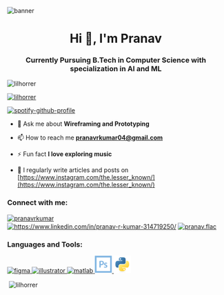 <img src='https://media2.giphy.com/media/jolZ2CwTXbJpM01jbp/200w.gif?cid=6c09b952q3dij02qcclexzr2bvt6ajsdxexbg46hbpb7iv6h&ep=v1_gifs_search&rid=200w.gif&ct=g' alt="banner"></img>

<h1 align="center">Hi 👋, I'm Pranav</h1>
<h3 align="center">Currently Pursuing B.Tech in Computer Science with specialization in AI and ML</h3>

<p align="left"> <img src="https://komarev.com/ghpvc/?username=lilhorrer&label=Profile%20views&color=0e75b6&style=flat" alt="lilhorrer" /> </p>

<p align="left"> <a href="https://github.com/ryo-ma/github-profile-trophy"><img src="https://github-profile-trophy.vercel.app/?username=lilhorrer" alt="lilhorrer" /></a> </p>

[![spotify-github-profile](https://spotify-github-profile.vercel.app/api/view?uid=e75kkznvjoyib1xqg9nl8bs95&cover_image=true&theme=default&show_offline=false&background_color=121212&interchange=true&bar_color_cover=true)](https://spotify-github-profile.vercel.app/api/view?uid=e75kkznvjoyib1xqg9nl8bs95&redirect=true)

- 💬 Ask me about **Wireframing and Prototyping**

- 📫 How to reach me **pranavrkumar04@gmail.com**

- ⚡ Fun fact **I love exploring music**

- 📝 I regularly write articles and posts on [https://www.instagram.com/the.lesser_known/](https://www.instagram.com/the.lesser_known/)

<h3 align="left">Connect with me:</h3>
<p align="left">
<a href="https://twitter.com/pranavrkumar" target="blank"><img align="center" src="https://raw.githubusercontent.com/rahuldkjain/github-profile-readme-generator/master/src/images/icons/Social/twitter.svg" alt="pranavrkumar" height="30" width="40" /></a>
<a href="https://linkedin.com/in/https://www.linkedin.com/in/pranav-r-kumar-314719250/" target="blank"><img align="center" src="https://raw.githubusercontent.com/rahuldkjain/github-profile-readme-generator/master/src/images/icons/Social/linked-in-alt.svg" alt="https://www.linkedin.com/in/pranav-r-kumar-314719250/" height="30" width="40" /></a>
<a href="https://instagram.com/pranav.flac" target="blank"><img align="center" src="https://raw.githubusercontent.com/rahuldkjain/github-profile-readme-generator/master/src/images/icons/Social/instagram.svg" alt="pranav.flac" height="30" width="40" /></a>
</p>

<h3 align="left">Languages and Tools:</h3>
<p align="left"> <a href="https://www.figma.com/" target="_blank" rel="noreferrer"> <img src="https://www.vectorlogo.zone/logos/figma/figma-icon.svg" alt="figma" width="40" height="40"/> </a> <a href="https://www.adobe.com/in/products/illustrator.html" target="_blank" rel="noreferrer"> <img src="https://www.vectorlogo.zone/logos/adobe_illustrator/adobe_illustrator-icon.svg" alt="illustrator" width="40" height="40"/> </a> <a href="https://www.mathworks.com/" target="_blank" rel="noreferrer"> <img src="https://upload.wikimedia.org/wikipedia/commons/2/21/Matlab_Logo.png" alt="matlab" width="40" height="40"/> </a> <a href="https://www.photoshop.com/en" target="_blank" rel="noreferrer"> <img src="https://raw.githubusercontent.com/devicons/devicon/master/icons/photoshop/photoshop-line.svg" alt="photoshop" width="40" height="40"/> </a> <a href="https://www.python.org" target="_blank" rel="noreferrer"> <img src="https://raw.githubusercontent.com/devicons/devicon/master/icons/python/python-original.svg" alt="python" width="40" height="40"/> </a> </p>

<p>&nbsp;<img align="center" src="https://github-readme-stats.vercel.app/api?username=lilhorrer&show_icons=true&locale=en" alt="lilhorrer" /></p>
